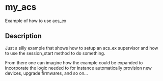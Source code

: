 # my_acs
Example of how to use acs_ex

## Description ##

Just a silly example that shows how to setup an acs_ex supervisor
and how to use the session_start method to do something.

From there one can imagine how the example could be expanded to
incorporate the logic needed to for instance automatically provision
new devices, upgrade firmwares, and so on...
